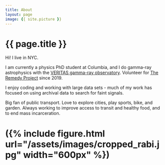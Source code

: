 ```yaml
---
title: About
layout: page
image: {{ site.picture }}
---
```


<h1 class="title">{{ page.title }}</h1>

<section class="list">

</section>

Hi! I live in NYC.

I am currently a physics PhD student at Columbia, and I do gamma-ray astrophysics with the [VERITAS gamma-ray observatory](https://veritas.sao.arizona.edu). Volunteer for [The Remedy Project](https://theremedyproj.org) since 2019.

I enjoy coding and working with large data sets - much of my work has focused on using archival data to search for faint signals.

Big fan of public transport. Love to explore cities, play sports, bike, and garden. Always working to improve access to transit and healthy food, and to end mass incarceration.

# ({% include figure.html url="/assets/images/cropped_rabi.jpg"  width="600px" %})
